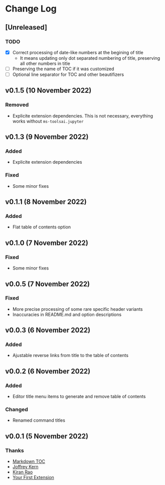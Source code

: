 # Change Log

## [Unreleased]

### TODO

- [x] Correct processing of date-like numbers at the begining of title
    - It means updating only dot separated numbering of title, preserving all other numbers in title
- [ ] Preserving the name of TOC if it was customized
- [ ] Optional line separator for TOC and other beautifizers

## v0.1.5 (10 November 2022)

### Removed 

- Explicite extension dependencies. This is not necessary, everything works without `ms-toolsai.jupyter` 

## v0.1.3 (9 November 2022)

### Added 

- Explicite extension dependencies

### Fixed

- Some minor fixes

## v0.1.1 (8 November 2022)

### Added

- Flat table of contents option
 
## v0.1.0 (7 November 2022)

### Fixed

- Some minor fixes

## v0.0.5 (7 November 2022)

### Fixed

- More precise processing of some rare specific header variants
- Inaccuracies in README.md and option descriptions

## v0.0.3 (6 November 2022)

### Added

- Ajustable reverse links from title to the table of contents 

## v0.0.2 (6 November 2022)

### Added

- Editor title menu items to generate and remove table of contents

### Changed

- Renamed command titles

## v0.0.1 (5 November 2022)

### Thanks

- [Markdown TOC](https://marketplace.visualstudio.com/items?itemName=joffreykern.markdown-toc)
- [Joffrey Kern](https://github.com/joffreykern/vscode-markdown-toc)
- [Kiran Rao](https://github.com/curioustechizen/vscode-markdown-toc)
- [Your First Extension](https://code.visualstudio.com/api/get-started/your-first-extension)